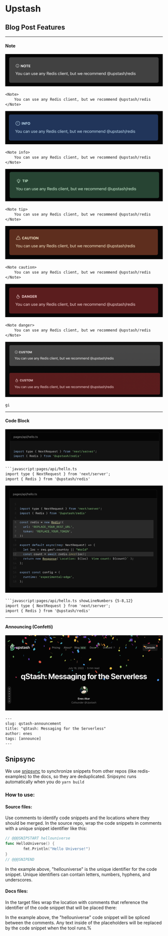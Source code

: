 # Upstash

## Blog Post Features

---

#### Note

![](public/readme/note-default.png)

```mdx
<Note>
    You can use any Redis client, but we recommend @upstash/redis
</Note>
```

![](public/readme/note-info.png)

```mdx
<Note info>
    You can use any Redis client, but we recommend @upstash/redis
</Note>
```

![](public/readme/note-tip.png)

```mdx
<Note tip>
    You can use any Redis client, but we recommend @upstash/redis
</Note>
```

![](public/readme/note-caution.png)

```mdx
<Note caution>
    You can use any Redis client, but we recommend @upstash/redis
</Note>
```

![](public/readme/note-danger.png)

```mdx
<Note danger>
    You can use any Redis client, but we recommend @upstash/redis
</Note>
```

![](public/readme/note-custom-title.png)
```mdx
gi
```

---

#### Code Block

![](public/readme/code-title.png)

```mdx
```javascript:pages/api/hello.ts
import type { NextRequest } from 'next/server';
import { Redis } from '@upstash/redis'
```

![](public/readme/code-showLineNumber.png)

```mdx
```javascript:pages/api/hello.ts showLineNumbers {5-8,12}
import type { NextRequest } from 'next/server';
import { Redis } from '@upstash/redis'
```

---

#### Announcing (Confetti)

![](public/readme/announce.png)

```mdx
---
slug: qstash-announcement
title: "qStash: Messaging for the Serverless"
author: enes
tags: [announce]
---
```




## Snipsync

We use [snipsync](https://github.com/temporalio/snipsync) to synchronize snippets from other repos (like redis-examples) to the docs, so they are deduplicated.
Snipsync runs automatically when you do `yarn build`

### How to use:

#### Source files:
Use comments to identify code snippets and the locations where they should be merged.
In the source repo, wrap the code snippets in comments with a unique snippet identifier like this:
```go
// @@@SNIPSTART hellouniverse
func HelloUniverse() {
        fmt.Println("Hello Universe!")
}
// @@@SNIPEND
```
In the example above, "hellouniverse" is the unique identifier for the code snippet.
Unique identifiers can contain letters, numbers, hyphens, and underscores.

#### Docs files:

In the target files wrap the location with comments that reference the identifier of the code snippet that will be placed there:

<!--SNIPSTART hellouniverse-->
<!--SNIPEND-->
In the example above, the "hellouniverse" code snippet will be spliced between the comments. Any text inside of the placeholders will be replaced by the code snippet when the tool runs.%  